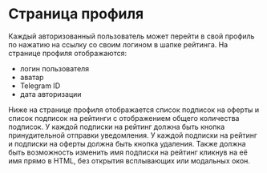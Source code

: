 # Страница профиля

Каждый авторизованный пользователь может перейти в свой профиль по нажатию на ссылку со своим логином в шапке рейтинга.
На странице профиля отображаются:
 * логин пользователя
 * аватар
 * Telegram ID
 * дата авторизации

Ниже на странице профиля отображается список подписок на оферты и список подписок на рейтинги с отображением общего количества подписок.
У каждой подписки на рейтинг должна быть кнопка принудительной отправки уведомления.
У каждой подписки на рейтинг и подписки на оферты должна быть кнопка удаления.
Также должна быть возможность изменить имя подписки на рейтинг кликнув на её имя прямо в HTML, без открытия всплывающих или модальных окон.

